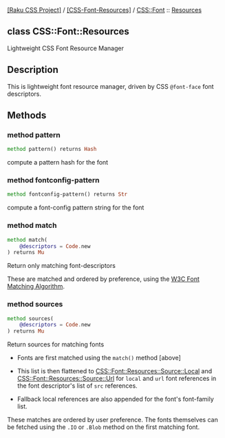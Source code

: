 [[Raku CSS Project]](https://css-raku.github.io)
 / [[CSS-Font-Resources]](https://css-raku.github.io/CSS-Font-Resources-raku)
 / [CSS::Font](https://css-raku.github.io/CSS-Font-Resources-raku/CSS/Font)
 :: [Resources](https://css-raku.github.io/CSS-Font-Resources-raku/CSS/Font/Resources)

class CSS::Font::Resources
--------------------------

Lightweight CSS Font Resource Manager

Description
-----------

This is lightweight font resource manager, driven by CSS `@font-face` font descriptors.

Methods
-------

### 

### method pattern

```raku
method pattern() returns Hash
```

compute a pattern hash for the font

### method fontconfig-pattern

```raku
method fontconfig-pattern() returns Str
```

compute a font-config pattern string for the font

### method match

```raku
method match(
    @descriptors = Code.new
) returns Mu
```

Return only matching font-descriptors

These are matched and ordered by preference, using the [W3C Font Matching Algorithm](https://www.w3.org/TR/2018/REC-css-fonts-3-20180920/#font-matching-algorithm).

### method sources

```raku
method sources(
    @descriptors = Code.new
) returns Mu
```

Return sources for matching fonts

  * Fonts are first matched using the `match()` method [above]

  * This list is then flattened to [CSS::Font::Resources::Source::Local](https://css-raku.github.io/CSS-Font-Resources-raku/CSS/Font/Resources/Source/Local) and [CSS::Font::Resources::Source::Url](https://css-raku.github.io/CSS-Font-Resources-raku/CSS/Font/Resources/Source/Url) for `local` and `url` font references in the font descriptor's list of `src` references.

  * Fallback local references are also appended for the font's font-family list.

These matches are ordered by user preference. The fonts themselves can be fetched using the `.IO` or `.Blob` method on the first matching font.

